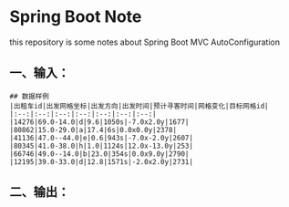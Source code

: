 # Spring Boot Note
this repository is some notes about Spring Boot MVC AutoConfiguration

## 一、输入：

```
## 数据样例
|出租车id|出发网格坐标|出发方向|出发时间|预计寻客时间|网格变化|目标网格id|
|:--:|:--:|:--:|:--:|:--:|:--:|:--:|
|14276|69.0-14.0|d|9.6|1050s|-7.0x2.0y|1677|
|80862|15.0-29.0|a|17.4|6s|0.0x0.0y|2378|
|41136|47.0--44.0|e|0.6|943s|-7.0x-2.0y|2607|
|80345|41.0-38.0|h|1.0|1124s|12.0x-13.0y|253|
|66746|49.0--14.0|b|23.0|354s|0.0x9.0y|2790|
|12195|39.0-33.0|d|12.8|1571s|-2.0x2.0y|2731|
```

## 二、输出：


